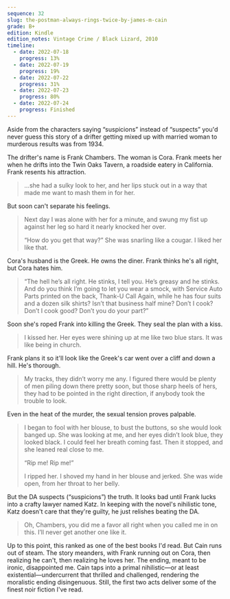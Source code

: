 ```yaml
---
sequence: 32
slug: the-postman-always-rings-twice-by-james-m-cain
grade: B+
edition: Kindle
edition_notes: Vintage Crime / Black Lizard, 2010
timeline:
  - date: 2022-07-18
    progress: 13%
  - date: 2022-07-19
    progress: 19%
  - date: 2022-07-22
    progress: 31%
  - date: 2022-07-23
    progress: 80%
  - date: 2022-07-24
    progress: Finished
---
```


Aside from the characters saying “suspicions” instead of “suspects” you'd never guess this story of a drifter getting mixed up with married woman to murderous results was from 1934.

<!-- end -->

The drifter's name is Frank Chambers. The woman is Cora. Frank meets her when he drifts into the Twin Oaks Tavern, a roadside eatery in California. Frank resents his attraction.

> ...she had a sulky look to her, and her lips stuck out in a way that made me want to mash them in for her.

But soon can't separate his feelings.

> Next day I was alone with her for a minute, and swung my fist up against her leg so hard it nearly knocked her over.
>
> “How do you get that way?” She was snarling like a cougar. I liked her like that.

Cora's husband is the Greek. He owns the diner. Frank thinks he's all right, but Cora hates him.

> “The hell he’s all right. He stinks, I tell you. He’s greasy and he stinks. And do you think I’m going to let you wear a smock, with Service Auto Parts printed on the back, Thank-U Call Again, while he has four suits and a dozen silk shirts? Isn’t that business half mine? Don’t I cook? Don’t I cook good? Don’t you do your part?”

Soon she's roped Frank into killing the Greek. They seal the plan with a kiss.

> I kissed her. Her eyes were shining up at me like two blue stars. It was like being in church.

Frank plans it so it'll look like the Greek's car went over a cliff and down a hill. He's thorough.

> My tracks, they didn’t worry me any. I figured there would be plenty of men piling down there pretty soon, but those sharp heels of hers, they had to be pointed in the right direction, if anybody took the trouble to look.

Even in the heat of the murder, the sexual tension proves palpable.

> I began to fool with her blouse, to bust the buttons, so she would look banged up. She was looking at me, and her eyes didn’t look blue, they looked black. I could feel her breath coming fast. Then it stopped, and she leaned real close to me.
>
> “Rip me! Rip me!”
>
> I ripped her. I shoved my hand in her blouse and jerked. She was wide open, from her throat to her belly.

But the DA suspects (“suspicions”) the truth. It looks bad until Frank lucks into a crafty lawyer named Katz. In keeping with the novel's nihilistic tone, Katz doesn't care that they're guilty, he just relishes beating the DA.

> Oh, Chambers, you did me a favor all right when you called me in on this. I’ll never get another one like it.

Up to this point, this ranked as one of the best books I'd read. But Cain runs out of steam. The story meanders, with Frank running out on Cora, then realizing he can't, then realizing he loves her. The ending, meant to be ironic, disappointed me. Cain taps into a primal nihilistic—or at least existential—undercurrent that thrilled and challenged, rendering the moralistic ending disingenuous. Still, the first two acts deliver some of the finest noir fiction I've read.
